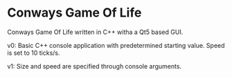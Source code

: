 # Conways Game Of Life
Conways Game Of Life written in C++ witha a Qt5 based GUI.

v0: Basic C++ console application with predetermined starting value. Speed is set to 10 ticks/s.

v1: Size and speed are specified through console arguments.

